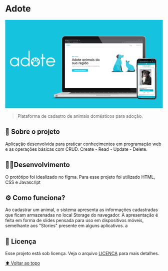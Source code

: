 # Adote
![Imagem da aplicação](cover.jpg)
> Plataforma de cadastro de animais domésticos para adoção.

## 📑 Sobre o projeto

Aplicação desenvolvida para praticar conhecimentos em programação web e as operações básicas com CRUD.
Create - Read - Update - Delete.

## 👩‍💻Desenvolvimento

O protótipo foi idealizado no figma.
Para esse projeto foi utilizado HTML, CSS e Javascript

## ⚙ Como funciona? 
Ao cadastrar um animal, o sistema apresenta as informações cadastradas que ficam armazenadas no local Storage do navegador.
A apresentação é feita em forma de slides pensada  para uso em dispositivos móveis, semelhante aos "Stories" presente em alguns aplicativos.
a
## 📝 Licença

Esse projeto está sob licença. Veja o arquivo [LICENÇA](LICENSE.md) para mais detalhes.

[⬆ Voltar ao topo](#nome-do-projeto)<br>


